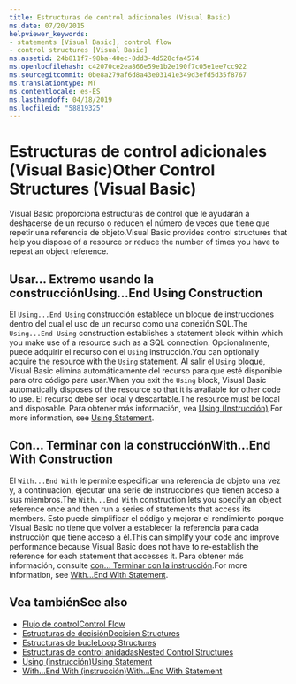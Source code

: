 ```yaml
---
title: Estructuras de control adicionales (Visual Basic)
ms.date: 07/20/2015
helpviewer_keywords:
- statements [Visual Basic], control flow
- control structures [Visual Basic]
ms.assetid: 24b811f7-98ba-40ec-8dd3-4d528cfa4574
ms.openlocfilehash: c42070ce2ea866e59e1b2e190f7c05e1ee7cc922
ms.sourcegitcommit: 0be8a279af6d8a43e03141e349d3efd5d35f8767
ms.translationtype: MT
ms.contentlocale: es-ES
ms.lasthandoff: 04/18/2019
ms.locfileid: "58819325"
---
```

# <a name="other-control-structures-visual-basic"></a><span data-ttu-id="fc1c6-102">Estructuras de control adicionales (Visual Basic)</span><span class="sxs-lookup"><span data-stu-id="fc1c6-102">Other Control Structures (Visual Basic)</span></span>
<span data-ttu-id="fc1c6-103">Visual Basic proporciona estructuras de control que le ayudarán a deshacerse de un recurso o reducen el número de veces que tiene que repetir una referencia de objeto.</span><span class="sxs-lookup"><span data-stu-id="fc1c6-103">Visual Basic provides control structures that help you dispose of a resource or reduce the number of times you have to repeat an object reference.</span></span>  
  
## <a name="usingend-using-construction"></a><span data-ttu-id="fc1c6-104">Usar... Extremo usando la construcción</span><span class="sxs-lookup"><span data-stu-id="fc1c6-104">Using...End Using Construction</span></span>  
 <span data-ttu-id="fc1c6-105">El `Using...End Using` construcción establece un bloque de instrucciones dentro del cual el uso de un recurso como una conexión SQL.</span><span class="sxs-lookup"><span data-stu-id="fc1c6-105">The `Using...End Using` construction establishes a statement block within which you make use of a resource such as a SQL connection.</span></span> <span data-ttu-id="fc1c6-106">Opcionalmente, puede adquirir el recurso con el `Using` instrucción.</span><span class="sxs-lookup"><span data-stu-id="fc1c6-106">You can optionally acquire the resource with the `Using` statement.</span></span> <span data-ttu-id="fc1c6-107">Al salir el `Using` bloque, Visual Basic elimina automáticamente del recurso para que esté disponible para otro código para usar.</span><span class="sxs-lookup"><span data-stu-id="fc1c6-107">When you exit the `Using` block, Visual Basic automatically disposes of the resource so that it is available for other code to use.</span></span> <span data-ttu-id="fc1c6-108">El recurso debe ser local y descartable.</span><span class="sxs-lookup"><span data-stu-id="fc1c6-108">The resource must be local and disposable.</span></span> <span data-ttu-id="fc1c6-109">Para obtener más información, vea [Using (Instrucción)](../../../../visual-basic/language-reference/statements/using-statement.md).</span><span class="sxs-lookup"><span data-stu-id="fc1c6-109">For more information, see [Using Statement](../../../../visual-basic/language-reference/statements/using-statement.md).</span></span>  
  
## <a name="withend-with-construction"></a><span data-ttu-id="fc1c6-110">Con... Terminar con la construcción</span><span class="sxs-lookup"><span data-stu-id="fc1c6-110">With...End With Construction</span></span>  
 <span data-ttu-id="fc1c6-111">El `With...End With` le permite especificar una referencia de objeto una vez y, a continuación, ejecutar una serie de instrucciones que tienen acceso a sus miembros.</span><span class="sxs-lookup"><span data-stu-id="fc1c6-111">The `With...End With` construction lets you specify an object reference once and then run a series of statements that access its members.</span></span> <span data-ttu-id="fc1c6-112">Esto puede simplificar el código y mejorar el rendimiento porque Visual Basic no tiene que volver a establecer la referencia para cada instrucción que tiene acceso a él.</span><span class="sxs-lookup"><span data-stu-id="fc1c6-112">This can simplify your code and improve performance because Visual Basic does not have to re-establish the reference for each statement that accesses it.</span></span> <span data-ttu-id="fc1c6-113">Para obtener más información, consulte [con... Terminar con la instrucción](../../../../visual-basic/language-reference/statements/with-end-with-statement.md).</span><span class="sxs-lookup"><span data-stu-id="fc1c6-113">For more information, see [With...End With Statement](../../../../visual-basic/language-reference/statements/with-end-with-statement.md).</span></span>  
  
## <a name="see-also"></a><span data-ttu-id="fc1c6-114">Vea también</span><span class="sxs-lookup"><span data-stu-id="fc1c6-114">See also</span></span>

- [<span data-ttu-id="fc1c6-115">Flujo de control</span><span class="sxs-lookup"><span data-stu-id="fc1c6-115">Control Flow</span></span>](../../../../visual-basic/programming-guide/language-features/control-flow/index.md)
- [<span data-ttu-id="fc1c6-116">Estructuras de decisión</span><span class="sxs-lookup"><span data-stu-id="fc1c6-116">Decision Structures</span></span>](../../../../visual-basic/programming-guide/language-features/control-flow/decision-structures.md)
- [<span data-ttu-id="fc1c6-117">Estructuras de bucle</span><span class="sxs-lookup"><span data-stu-id="fc1c6-117">Loop Structures</span></span>](../../../../visual-basic/programming-guide/language-features/control-flow/loop-structures.md)
- [<span data-ttu-id="fc1c6-118">Estructuras de control anidadas</span><span class="sxs-lookup"><span data-stu-id="fc1c6-118">Nested Control Structures</span></span>](../../../../visual-basic/programming-guide/language-features/control-flow/nested-control-structures.md)
- [<span data-ttu-id="fc1c6-119">Using (instrucción)</span><span class="sxs-lookup"><span data-stu-id="fc1c6-119">Using Statement</span></span>](../../../../visual-basic/language-reference/statements/using-statement.md)
- [<span data-ttu-id="fc1c6-120">With...End With (instrucción)</span><span class="sxs-lookup"><span data-stu-id="fc1c6-120">With...End With Statement</span></span>](../../../../visual-basic/language-reference/statements/with-end-with-statement.md)
